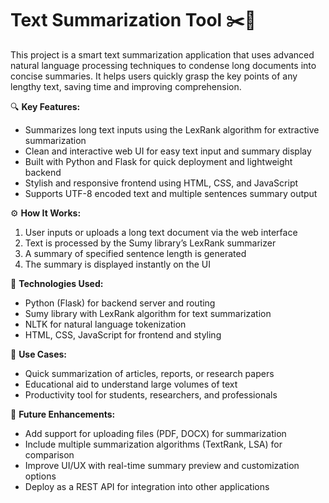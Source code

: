 # Text Summarization Tool ✂️🧠

This project is a smart text summarization application that uses advanced natural language processing techniques to condense long documents into concise summaries. It helps users quickly grasp the key points of any lengthy text, saving time and improving comprehension.

🔍 **Key Features:**

* Summarizes long text inputs using the LexRank algorithm for extractive summarization
* Clean and interactive web UI for easy text input and summary display
* Built with Python and Flask for quick deployment and lightweight backend
* Stylish and responsive frontend using HTML, CSS, and JavaScript
* Supports UTF-8 encoded text and multiple sentences summary output

⚙️ **How It Works:**

1. User inputs or uploads a long text document via the web interface
2. Text is processed by the Sumy library’s LexRank summarizer
3. A summary of specified sentence length is generated
4. The summary is displayed instantly on the UI

🚀 **Technologies Used:**

* Python (Flask) for backend server and routing
* Sumy library with LexRank algorithm for text summarization
* NLTK for natural language tokenization
* HTML, CSS, JavaScript for frontend and styling

🎯 **Use Cases:**

* Quick summarization of articles, reports, or research papers
* Educational aid to understand large volumes of text
* Productivity tool for students, researchers, and professionals

🔮 **Future Enhancements:**

* Add support for uploading files (PDF, DOCX) for summarization
* Include multiple summarization algorithms (TextRank, LSA) for comparison
* Improve UI/UX with real-time summary preview and customization options
* Deploy as a REST API for integration into other applications
